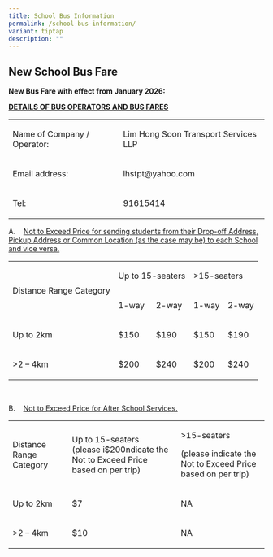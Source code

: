 ```yaml
---
title: School Bus Information
permalink: /school-bus-information/
variant: tiptap
description: ""
---
```

<h2><strong>New School Bus Fare</strong></h2>
<p><strong>New Bus Fare with effect from January 2026:</strong>
</p>
<p><strong><u>DETAILS OF BUS OPERATORS AND BUS FARES</u></strong>
</p>
<table style="minWidth: 50px">
<colgroup>
<col>
<col>
</colgroup>
<tbody>
<tr>
<td rowspan="1" colspan="1">
<p>Name of Company / Operator:</p>
</td>
<td rowspan="1" colspan="1">
<p>Lim Hong Soon Transport Services LLP</p>
</td>
</tr>
<tr>
<td rowspan="1" colspan="1">
<p>Email address:</p>
</td>
<td rowspan="1" colspan="1">
<p><a rel="noopener noreferrer nofollow" target="_blank">lhstpt@yahoo.com</a>
</p>
</td>
</tr>
<tr>
<td rowspan="1" colspan="1">
<p>Tel:</p>
</td>
<td rowspan="1" colspan="1">
<p>91615414</p>
</td>
</tr>
</tbody>
</table>
<p></p>
<p>A.&nbsp;&nbsp;&nbsp; <u>Not to Exceed Price for sending students from their Drop-off Address, Pickup Address or Common Location (as the case may be) to each School and vice versa.</u>
</p>
<table style="minWidth: 125px">
<colgroup>
<col>
<col>
<col>
<col>
<col>
</colgroup>
<tbody>
<tr>
<td rowspan="2" colspan="1">
<p>Distance Range Category</p>
</td>
<td rowspan="1" colspan="2">
<p>Up to 15-seaters</p>
</td>
<td rowspan="1" colspan="2">
<p>&gt;15-seaters</p>
</td>
</tr>
<tr>
<td rowspan="1" colspan="1">
<p>1-way</p>
</td>
<td rowspan="1" colspan="1">
<p>2-way</p>
</td>
<td rowspan="1" colspan="1">
<p>1-way</p>
</td>
<td rowspan="1" colspan="1">
<p>2-way</p>
</td>
</tr>
<tr>
<td rowspan="1" colspan="1">
<p>Up to 2km</p>
</td>
<td rowspan="1" colspan="1">
<p>$150</p>
</td>
<td rowspan="1" colspan="1">
<p>$190</p>
</td>
<td rowspan="1" colspan="1">
<p>$150</p>
</td>
<td rowspan="1" colspan="1">
<p>$190</p>
</td>
</tr>
<tr>
<td rowspan="1" colspan="1">
<p>&gt;2 – 4km</p>
</td>
<td rowspan="1" colspan="1">
<p>$200</p>
</td>
<td rowspan="1" colspan="1">
<p>$240</p>
</td>
<td rowspan="1" colspan="1">
<p>$200</p>
</td>
<td rowspan="1" colspan="1">
<p>$240</p>
</td>
</tr>
</tbody>
</table>
<p>&nbsp;</p>
<p>B.&nbsp;&nbsp;&nbsp; <u>Not to Exceed Price for After School Services.</u>
</p>
<table style="minWidth: 75px">
<colgroup>
<col>
<col>
<col>
</colgroup>
<tbody>
<tr>
<td rowspan="1" colspan="1">
<p>Distance Range Category</p>
</td>
<td rowspan="1" colspan="1">
<p>Up to 15-seaters
<br>(please i$200ndicate the Not to Exceed Price based on per trip)</p>
</td>
<td rowspan="1" colspan="1">
<p>&gt;15-seaters</p>
<p>(please indicate the Not to Exceed Price based on per trip)</p>
</td>
</tr>
<tr>
<td rowspan="1" colspan="1">
<p>Up to 2km</p>
</td>
<td rowspan="1" colspan="1">
<p>$7</p>
</td>
<td rowspan="1" colspan="1">
<p>NA</p>
</td>
</tr>
<tr>
<td rowspan="1" colspan="1">
<p>&gt;2 – 4km</p>
</td>
<td rowspan="1" colspan="1">
<p>$10</p>
</td>
<td rowspan="1" colspan="1">
<p>NA</p>
</td>
</tr>
</tbody>
</table>
<p></p>